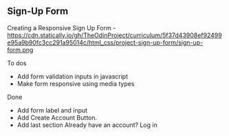 ## Sign-Up Form 

Creating a Responsive Sign Up Form
-https://cdn.statically.io/gh/TheOdinProject/curriculum/5f37d43908ef92499e95a9b90fc3cc291a95014c/html_css/project-sign-up-form/sign-up-form.png

To dos
- Add form validation inputs in javascript
- Make form responsive using media types

Done
- Add form label and input 
- Add Create Account Button.
- Add last section Already have an account? Log in
